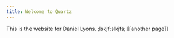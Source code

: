```yaml
---
title: Welcome to Quartz
---
```

This is the website for Daniel Lyons. ;lskjf;slkjfs;
[[another page]]